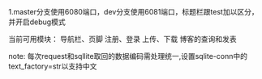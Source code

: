 1.master分支使用6080端口，dev分支使用6081端口，标题栏跟test加以区分，并开启debug模式

当前可用模块：
    导航栏、页脚
    注册、登录
    上传、下载
    博客的查询和发表

note:
    每次request和sqllite取回的数据编码需处理统一,设置sqlite-conn中的text_factory=str以支持中文
